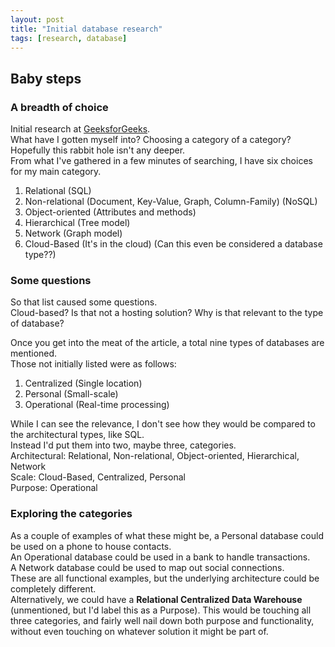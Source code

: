 ```yaml
---
layout: post
title: "Initial database research"
tags: [research, database]
---
```


## Baby steps
### A breadth of choice
<span style="note">Initial research at <a href="https://www.geeksforgeeks.org/dbms/types-of-databases/">GeeksforGeeks<a/>.</span>  
What have I gotten myself into? Choosing a category of a category? Hopefully this rabbit hole isn't any deeper.  
From what I've gathered in a few minutes of searching, I have six choices for my main category.  
1. Relational (SQL)  
2. Non-relational (Document, Key-Value, Graph, Column-Family) (NoSQL)  
3. Object-oriented (Attributes and methods)
4. Hierarchical (Tree model)  
5. Network (Graph model)  
6. Cloud-Based (It's in the cloud) (Can this even be considered a database type??)  


### Some questions
So that list caused some questions.  
Cloud-based? Is that not a hosting solution? Why is that relevant to the type of database?  

Once you get into the meat of the article, a total nine types of databases are mentioned.  
Those not initially listed were as follows:  
1. Centralized (Single location)  
2. Personal (Small-scale)  
3. Operational (Real-time processing)  

While I can see the relevance, I don't see how they would be compared to the architectural types, like SQL.  
Instead I'd put them into two, maybe three, categories.  
Architectural: Relational, Non-relational, Object-oriented, Hierarchical, Network  
Scale: Cloud-Based, Centralized, Personal  
Purpose: Operational  

### Exploring the categories
As a couple of examples of what these might be, a Personal database could be used on a phone to house contacts.  
An Operational database could be used in a bank to handle transactions.  
A Network database could be used to map out social connections.  
These are all functional examples, but the underlying architecture could be completely different.  
Alternatively, we could have a **Relational Centralized Data Warehouse** (unmentioned, but I'd label this as a Purpose). This would be touching all three categories, and fairly well nail down both purpose and functionality, without even touching on whatever solution it might be part of.  
